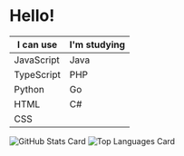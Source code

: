 # Hello!
| I can use | I'm studying |
| - | - |
| JavaScript | Java |
| TypeScript | PHP |
| Python | Go |
| HTML | C# |
| CSS | |

![GitHub Stats Card](https://github-readme-stats.vercel.app/api?username=anmoti) ![Top Languages Card](https://github-readme-stats.vercel.app/api/top-langs/?username=anmoti)
